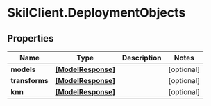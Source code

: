 # SkilClient.DeploymentObjects

## Properties

Name | Type | Description | Notes
------------ | ------------- | ------------- | -------------
**models** | [**[ModelResponse]**](ModelResponse.md) |  | [optional] 
**transforms** | [**[ModelResponse]**](ModelResponse.md) |  | [optional] 
**knn** | [**[ModelResponse]**](ModelResponse.md) |  | [optional] 


